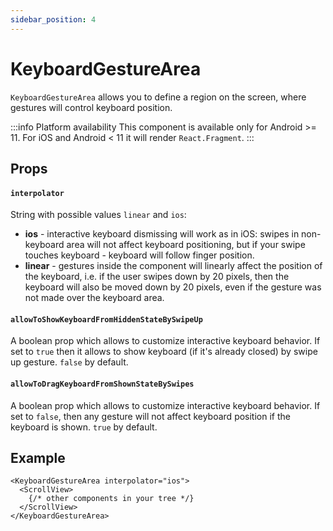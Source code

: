 ```yaml
---
sidebar_position: 4
---
```


# KeyboardGestureArea

`KeyboardGestureArea` allows you to define a region on the screen, where gestures will control keyboard position.

:::info Platform availability
This component is available only for Android >= 11. For iOS and Android < 11 it will render `React.Fragment`.
:::

## Props

#### `interpolator`

String with possible values `linear` and `ios`:

- **ios** - interactive keyboard dismissing will work as in iOS: swipes in non-keyboard area will not affect keyboard positioning, but if your swipe touches keyboard - keyboard will follow finger position.
- **linear** - gestures inside the component will linearly affect the position of the keyboard, i.e. if the user swipes down by 20 pixels, then the keyboard will also be moved down by 20 pixels, even if the gesture was not made over the keyboard area.

#### `allowToShowKeyboardFromHiddenStateBySwipeUp`

A boolean prop which allows to customize interactive keyboard behavior. If set to `true` then it allows to show keyboard (if it's already closed) by swipe up gesture. `false` by default.

#### `allowToDragKeyboardFromShownStateBySwipes`

A boolean prop which allows to customize interactive keyboard behavior. If set to `false`, then any gesture will not affect keyboard position if the keyboard is shown. `true` by default.

## Example

```tsx
<KeyboardGestureArea interpolator="ios">
  <ScrollView>
    {/* other components in your tree */}
  </ScrollView>
</KeyboardGestureArea>
```
